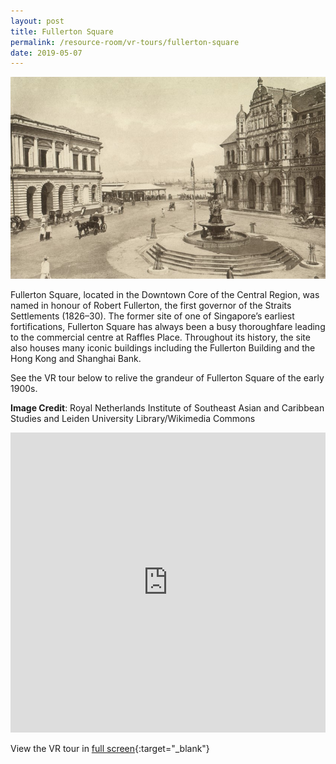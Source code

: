 ```yaml
---
layout: post
title: Fullerton Square
permalink: /resource-room/vr-tours/fullerton-square
date: 2019-05-07
---
```


![Banner for Fullerton Square VR Tour](/images/banner-vr-tours-fullerton-square.jpg)

Fullerton Square, located in the Downtown Core of the Central Region, was named in honour of Robert Fullerton, the first governor of the Straits Settlements (1826–30). The former site of one of Singapore’s earliest fortifications, Fullerton Square has always been a busy thoroughfare leading to the commercial centre at Raffles Place. Throughout its history, the site also houses many iconic buildings including the Fullerton Building and the Hong Kong and Shanghai Bank.

See the VR tour below to relive the grandeur of Fullerton Square of the early 1900s.

**Image Credit**: Royal Netherlands Institute of Southeast Asian and Caribbean Studies and Leiden University Library/Wikimedia Commons

<iframe width="100%" height="480px" src="https://poly.google.com/view/7ZR3-woHeyf/embed?chrome=min" frameborder="0" style="border:none;" allowvr="yes" allow="vr; xr; accelerometer; magnetometer; gyroscope; autoplay;" allowfullscreen mozallowfullscreen="true" webkitallowfullscreen="true" onmousewheel="" ></iframe>

View the VR tour in [full screen](https://poly.google.com/u/1/view/7ZR3-woHeyf){:target="_blank"}
